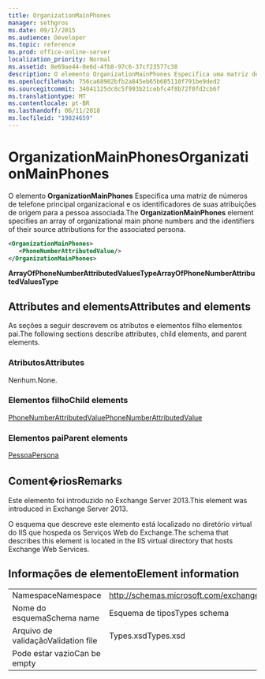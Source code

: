 ```yaml
---
title: OrganizationMainPhones
manager: sethgros
ms.date: 09/17/2015
ms.audience: Developer
ms.topic: reference
ms.prod: office-online-server
localization_priority: Normal
ms.assetid: 8e69ae44-0e6d-4fb8-97c6-37cf23577c38
description: O elemento OrganizationMainPhones Especifica uma matriz de números de telefone principal organizacional e os identificadores de suas atribuições de origem para a pessoa associada.
ms.openlocfilehash: 756ca68902bfb2a845eb65b605110f791be9ded2
ms.sourcegitcommit: 34041125dc8c5f993b21cebfc4f8b72f0fd2cb6f
ms.translationtype: MT
ms.contentlocale: pt-BR
ms.lasthandoff: 06/11/2018
ms.locfileid: "19824659"
---
```

# <a name="organizationmainphones"></a><span data-ttu-id="8c0ad-103">OrganizationMainPhones</span><span class="sxs-lookup"><span data-stu-id="8c0ad-103">OrganizationMainPhones</span></span>

<span data-ttu-id="8c0ad-104">O elemento **OrganizationMainPhones** Especifica uma matriz de números de telefone principal organizacional e os identificadores de suas atribuições de origem para a pessoa associada.</span><span class="sxs-lookup"><span data-stu-id="8c0ad-104">The **OrganizationMainPhones** element specifies an array of organizational main phone numbers and the identifiers of their source attributions for the associated persona.</span></span> 
  
```XML
<OrganizationMainPhones>
   <PhoneNumberAttributedValue/>
</OrganizationMainPhones>
```

 <span data-ttu-id="8c0ad-105">**ArrayOfPhoneNumberAttributedValuesType**</span><span class="sxs-lookup"><span data-stu-id="8c0ad-105">**ArrayOfPhoneNumberAttributedValuesType**</span></span>
## <a name="attributes-and-elements"></a><span data-ttu-id="8c0ad-106">Attributes and elements</span><span class="sxs-lookup"><span data-stu-id="8c0ad-106">Attributes and elements</span></span>

<span data-ttu-id="8c0ad-107">As seções a seguir descrevem os atributos e elementos filho elementos pai.</span><span class="sxs-lookup"><span data-stu-id="8c0ad-107">The following sections describe attributes, child elements, and parent elements.</span></span>
  
### <a name="attributes"></a><span data-ttu-id="8c0ad-108">Atributos</span><span class="sxs-lookup"><span data-stu-id="8c0ad-108">Attributes</span></span>

<span data-ttu-id="8c0ad-109">Nenhum.</span><span class="sxs-lookup"><span data-stu-id="8c0ad-109">None.</span></span>
  
### <a name="child-elements"></a><span data-ttu-id="8c0ad-110">Elementos filho</span><span class="sxs-lookup"><span data-stu-id="8c0ad-110">Child elements</span></span>

[<span data-ttu-id="8c0ad-111">PhoneNumberAttributedValue</span><span class="sxs-lookup"><span data-stu-id="8c0ad-111">PhoneNumberAttributedValue</span></span>](phonenumberattributedvalue.md)
  
### <a name="parent-elements"></a><span data-ttu-id="8c0ad-112">Elementos pai</span><span class="sxs-lookup"><span data-stu-id="8c0ad-112">Parent elements</span></span>

[<span data-ttu-id="8c0ad-113">Pessoa</span><span class="sxs-lookup"><span data-stu-id="8c0ad-113">Persona</span></span>](persona.md)
  
## <a name="remarks"></a><span data-ttu-id="8c0ad-114">Coment�rios</span><span class="sxs-lookup"><span data-stu-id="8c0ad-114">Remarks</span></span>

<span data-ttu-id="8c0ad-115">Este elemento foi introduzido no Exchange Server 2013.</span><span class="sxs-lookup"><span data-stu-id="8c0ad-115">This element was introduced in Exchange Server 2013.</span></span>
  
<span data-ttu-id="8c0ad-116">O esquema que descreve este elemento está localizado no diretório virtual do IIS que hospeda os Serviços Web do Exchange.</span><span class="sxs-lookup"><span data-stu-id="8c0ad-116">The schema that describes this element is located in the IIS virtual directory that hosts Exchange Web Services.</span></span>
  
## <a name="element-information"></a><span data-ttu-id="8c0ad-117">Informações de elemento</span><span class="sxs-lookup"><span data-stu-id="8c0ad-117">Element information</span></span>

|||
|:-----|:-----|
|<span data-ttu-id="8c0ad-118">Namespace</span><span class="sxs-lookup"><span data-stu-id="8c0ad-118">Namespace</span></span>  <br/> |http://schemas.microsoft.com/exchange/services/2006/types  <br/> |
|<span data-ttu-id="8c0ad-119">Nome do esquema</span><span class="sxs-lookup"><span data-stu-id="8c0ad-119">Schema name</span></span>  <br/> |<span data-ttu-id="8c0ad-120">Esquema de tipos</span><span class="sxs-lookup"><span data-stu-id="8c0ad-120">Types schema</span></span>  <br/> |
|<span data-ttu-id="8c0ad-121">Arquivo de validação</span><span class="sxs-lookup"><span data-stu-id="8c0ad-121">Validation file</span></span>  <br/> |<span data-ttu-id="8c0ad-122">Types.xsd</span><span class="sxs-lookup"><span data-stu-id="8c0ad-122">Types.xsd</span></span>  <br/> |
|<span data-ttu-id="8c0ad-123">Pode estar vazio</span><span class="sxs-lookup"><span data-stu-id="8c0ad-123">Can be empty</span></span>  <br/> ||
   

